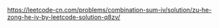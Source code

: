 https://leetcode-cn.com/problems/combination-sum-iv/solution/zu-he-zong-he-iv-by-leetcode-solution-q8zv/
